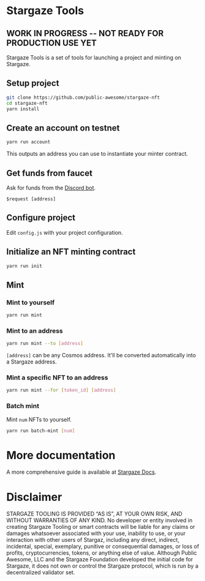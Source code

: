# Stargaze Tools

## WORK IN PROGRESS -- NOT READY FOR PRODUCTION USE YET

Stargaze Tools is a set of tools for launching a project and minting on Stargaze.

## Setup project

```sh
git clone https://github.com/public-awesome/stargaze-nft
cd stargaze-nft
yarn install
```

## Create an account on testnet

```sh
yarn run account
```

This outputs an address you can use to instantiate your minter contract.

## Get funds from faucet

Ask for funds from the [Discord bot](https://discord.gg/EUpDph5k).

```
$request [address]
```

## Configure project

Edit `config.js` with your project configuration.

## Initialize an NFT minting contract

```sh
yarn run init
```

## Mint

### Mint to yourself

```sh
yarn run mint
```

### Mint to an address

```sh
yarn run mint --to [address]
```

`[address]` can be any Cosmos address. It'll be converted automatically into a Stargaze address.

### Mint a specific NFT to an address

```sh
yarn run mint --for [token_id] [address]
```

### Batch mint

Mint `num` NFTs to yourself.

```sh
yarn run batch-mint [num]
```

# More documentation

A more comprehensive guide is available at [Stargaze Docs](https://docs.stargaze.zone/guides/readme).

# Disclaimer

STARGAZE TOOLING IS PROVIDED “AS IS”, AT YOUR OWN RISK, AND WITHOUT WARRANTIES OF ANY KIND. No developer or entity involved in creating Stargaze Tooling or smart contracts will be liable for any claims or damages whatsoever associated with your use, inability to use, or your interaction with other users of Stargaz, including any direct, indirect, incidental, special, exemplary, punitive or consequential damages, or loss of profits, cryptocurrencies, tokens, or anything else of value. Although Public Awesome, LLC and the Stargaze Foundation developed the initial code for Stargaze, it does not own or control the Stargaze protocol, which is run by a decentralized validator set.
